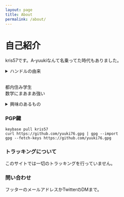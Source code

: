 ```yaml
---
layout: page
title: About
permalink: /about/
---
```


# 自己紹介

kris57です。A-yuukiなんて名乗ってた時代もありました。

<details><summary>ハンドルの由来</summary>  
kris57:fakerで適当に生成した名前+"素数"<br>
A-yuuki:某ガチで死ぬVRMMO小説の登場人物
</details><br>

都内住み学生  
数学にまあまあ強い 

<div>
<details><summary>
興味のあるもの
</summary>
(GitHubのプロフィールから抜粋)<br>
ゲーム:GTA5,スマブラ,ポケモン,Portal,NieR,Minecraft,PSO2(最近やってない),MSFS<br>
アニメ:SAO,とある,PSYCOPASS,このすば,コードギアス.Dr.Stone,キルミーベイベー,まちカドまぞく,まどマギ,,がっこうぐらし,シュタゲ,Fate<br>
アングラ寄り:淫夢,恒心,例のアレ,メーデー<br>
その他:Tor,P2P,分散ネットワーク,OSS全般,Linux,PC系,数学,暗号<br>
</details></div>

### PGP鍵

```shell
keybase pull kris57
curl https://github.com/yuuki76.gpg | gpg --import
gpg --fetch-keys https://github.com/yuuki76.gpg
```

### トラッキングについて

このサイトでは一切のトラッキングを行っていません。

### 問い合わせ

フッターのメールアドレスかTwitterのDMまで。
